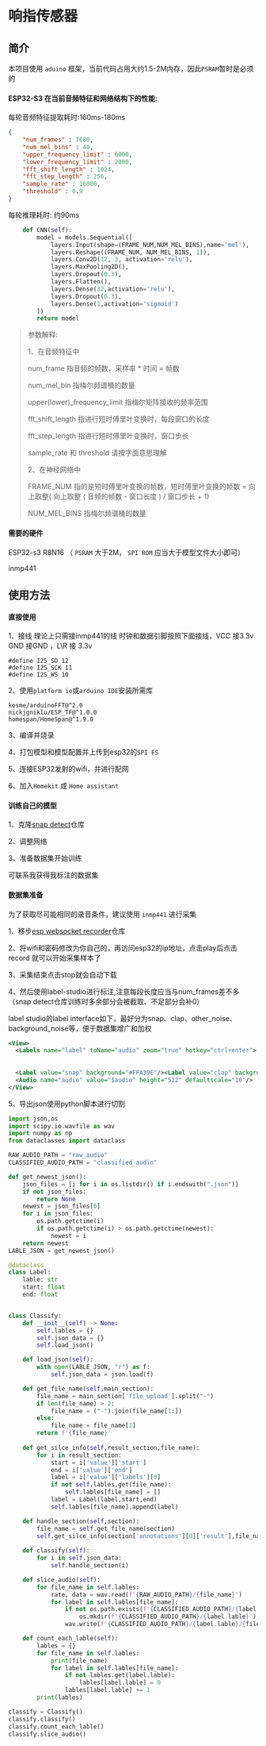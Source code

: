 # 响指传感器

## 简介

本项目使用 ```aduino``` 框架，当前代码占用大约1.5-2M内存，因此```PSRAM```暂时是必须的

#### ESP32-S3 在当前音频特征和网络结构下的性能:

每轮音频特征提取耗时:160ms-180ms

```json
{
    "num_frames" : 7680,
    "num_mel_bins" : 40,
    "upper_frequency_limit" : 6000,
    "lower_frequency_limit" : 2000,
    "fft_shift_length" : 1024,
    "fft_step_length" : 256,
    "sample_rate" : 16000, 
    "threshold" : 0.9
}

```

每轮推理耗时: 约90ms

```python
    def CNN(self):
        model = models.Sequential([
            layers.Input(shape=(FRAME_NUM,NUM_MEL_BINS),name='mel'),
            layers.Reshape((FRAME_NUM, NUM_MEL_BINS, 1)),
            layers.Conv2D(12, 3, activation='relu'),
            layers.MaxPooling2D(),
            layers.Dropout(0.3),
            layers.Flatten(),
            layers.Dense(32,activation='relu'),
            layers.Dropout(0.3),
            layers.Dense(1,activation='sigmoid')
        ])
        return model
```

> 参数解释:
>
> 1、在音频特征中
>
> num_frame 指音频的帧数，采样率 * 时间 = 帧数
>
> num_mel_bin 指梅尔频谱桶的数量
>
> upper(lower)_frequency_limit 指梅尔矩阵接收的频率范围
>
> fft_shift_length 指进行短时傅里叶变换时，每段窗口的长度
>
> fft_step_length 指进行短时傅里叶变换时，窗口步长
>
> sample_rate 和 threshold 请按字面意思理解
>
> 2、在神经网络中
>
> FRAME_NUM 指的是短时傅里叶变换的帧数，短时傅里叶变换的帧数 = 向上取整( 向上取整 ( 音频的帧数 - 窗口长度 ) / 窗口步长 + 1) 
>
> NUM_MEL_BINS 指梅尔频谱桶的数量

#### 需要的硬件

ESP32-s3 R8N16 （ `PSRAM` 大于2M， `SPI ROM` 应当大于模型文件大小即可）

inmp441

## 使用方法

#### 直接使用

1、接线 理论上只需接inmp441的线 时钟和数据引脚按照下面接线，VCC 接3.3v GND 接GND ，L\R 接 3.3v

```
#define I2S_SD 12
#define I2S_SCK 11
#define I2S_WS 10
```



2、使用`platform io`或`arduino IDE`安装所需库

```
kosme/arduinoFFT@^2.0
nickjgniklu/ESP_TF@^1.0.0
homespan/HomeSpan@^1.9.0
```

3、编译并烧录

4、打包模型和模型配置并上传到esp32的`SPI FS`

5、连接ESP32发射的wifi，并进行配网

6、加入`Homekit` 或 `Home assistant`

#### 训练自己的模型

1、克隆[snap detect](https://github.com/FUjr/snap_detect)仓库

2、调整网络

3、准备数据集开始训练

可联系我获得我标注的数据集



#### 数据集准备

为了获取尽可能相同的录音条件，建议使用 `inmp441` 进行采集

1、移步[esp websocket recorder](https://github.com/FUjr/esp_websocket_audio_recorder/)仓库

2、将wifi和密码修改为你自己的，再访问esp32的ip地址，点击play后点击record 就可以开始采集样本了

3、采集结束点击stop就会自动下载

4、然后使用label-studio进行标注,注意每段长度应当与num_frames差不多（snap detect仓库训练时多余部分会被截取、不足部分会补0）

label studio的label interface如下，最好分为snap、clap、other_noise、background_noise等，便于数据集增广和加权

```xml
<View>
  <Labels name="label" toName="audio" zoom="true" hotkey="ctrl+enter">
    
    
  <Label value="snap" background="#FFA39E"/><Label value="clap" background="#a9abf3"/><Label value="other_noise" background="#00ff40"/><Label value="background_noise" background="#dd9eff"/></Labels>
  <Audio name="audio" value="$audio" height="512" defaultscale="10"/>
</View>
```

5、导出json使用python脚本进行切割

```python
import json,os
import scipy.io.wavfile as wav
import numpy as np
from dataclasses import dataclass

RAW_AUDIO_PATH = "raw_audio"
CLASSIFIED_AUDIO_PATH = "classified_audio"

def get_newest_json():
    json_files = [i for i in os.listdir() if i.endswith(".json")]
    if not json_files:
        return None
    newest = json_files[0]
    for i in json_files:
        os.path.getctime(i)
        if os.path.getctime(i) > os.path.getctime(newest):
            newest = i
    return newest
LABLE_JSON = get_newest_json()

@dataclass
class Label:
    lable: str
    start: float
    end: float


class Classify:
    def __init__(self) -> None:
        self.lables = {}
        self.json_data = {}
        self.load_json()

    def load_json(self):
        with open(LABLE_JSON, "r") as f:
            self.json_data = json.load(f)

    def get_file_name(self,main_section):
        file_name = main_section['file_upload'].split("-")
        if len(file_name) > 2:
            file_name = ("-").join(file_name[1:])
        else:
            file_name = file_name[1]
        return f'{file_name}'
    
    def get_silce_info(self,result_section,file_name):
        for i in result_section:
            start = i['value']['start']
            end = i['value']['end']
            label = i['value']['labels'][0]
            if not self.lables.get(file_name):
                self.lables[file_name] = []
            label = Label(label,start,end)
            self.lables[file_name].append(label)

    def handle_section(self,section):
        file_name = self.get_file_name(section)
        self.get_silce_info(section['annotations'][0]['result'],file_name)
    
    def classify(self):
        for i in self.json_data:
            self.handle_section(i)

    def slice_audio(self):
        for file_name in self.lables:
            rate, data = wav.read(f'{RAW_AUDIO_PATH}/{file_name}')
            for label in self.lables[file_name]:
                if not os.path.exists(f'{CLASSIFIED_AUDIO_PATH}/{label.lable}'):
                    os.mkdir(f'{CLASSIFIED_AUDIO_PATH}/{label.lable}')
                wav.write(f'{CLASSIFIED_AUDIO_PATH}/{label.lable}/{file_name}-{label.start}.wav',rate,data[int(label.start * rate) :int(label.end * rate)])

    def count_each_lable(self):
        lables = {}
        for file_name in self.lables:
            print(file_name)
            for label in self.lables[file_name]:
                if not lables.get(label.lable):
                    lables[label.lable] = 0
                lables[label.lable] += 1
        print(lables)

classify = Classify()
classify.classify()
classify.count_each_lable()
classify.slice_audio()
```

